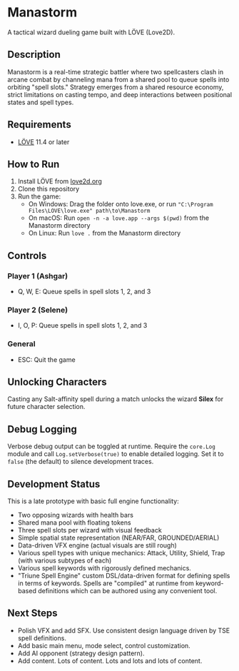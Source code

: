 # Manastorm

A tactical wizard dueling game built with LÖVE (Love2D).

## Description

Manastorm is a real-time strategic battler where two spellcasters clash in arcane combat by channeling mana from a shared pool to queue spells into orbiting "spell slots." Strategy emerges from a shared resource economy, strict limitations on casting tempo, and deep interactions between positional states and spell types.

## Requirements

- [LÖVE](https://love2d.org/) 11.4 or later

## How to Run

1. Install LÖVE from [love2d.org](https://love2d.org/)
2. Clone this repository
3. Run the game:
   - On Windows: Drag the folder onto love.exe, or run `"C:\Program Files\LOVE\love.exe" path\to\Manastorm`
   - On macOS: Run `open -n -a love.app --args $(pwd)` from the Manastorm directory
   - On Linux: Run `love .` from the Manastorm directory

## Controls

### Player 1 (Ashgar)
- Q, W, E: Queue spells in spell slots 1, 2, and 3

### Player 2 (Selene)
- I, O, P: Queue spells in spell slots 1, 2, and 3

### General
- ESC: Quit the game

## Unlocking Characters

Casting any Salt-affinity spell during a match unlocks the wizard **Silex** for
future character selection.

## Debug Logging

Verbose debug output can be toggled at runtime. Require the `core.Log` module and
call `Log.setVerbose(true)` to enable detailed logging. Set it to `false` (the
default) to silence development traces.

## Development Status

This is a late prototype with basic full engine functionality:
- Two opposing wizards with health bars
- Shared mana pool with floating tokens
- Three spell slots per wizard with visual feedback
- Simple spatial state representation (NEAR/FAR, GROUNDED/AERIAL)
- Data-driven VFX engine (actual visuals are still rough)
- Various spell types with unique mechanics: Attack, Utility, Shield, Trap (with various subtypes of each)
- Various spell keywords with rigorously defined mechanics.
- "Triune Spell Engine" custom DSL/data-driven format for defining spells in terms of keywords. Spells are "compiled" at runtime from keyword-based definitions which can be authored using any convenient tool.

## Next Steps

- Polish VFX and add SFX. Use consistent design language driven by TSE spell definitions.
- Add basic main menu, mode select, control customization.
- Add AI opponent (strategy design pattern).
- Add content. Lots of content. Lots and lots and lots of content.
